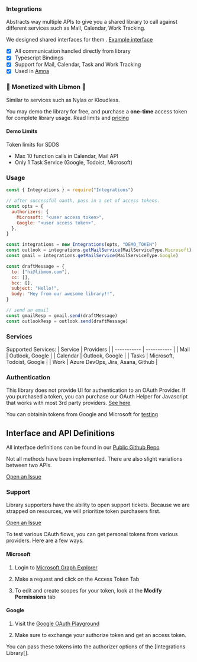 ### Integrations

Abstracts way multiple APIs to give you a shared library to call against different services such as Mail, Calendar, Work Tracking.

We designed shared interfaces for them . [Example interface]("sdsd")

- [x] All communication handled directly from library
- [x] Typescript Bindings
- [x] Support for Mail, Calendar, Task and Work Tracking
- [x] Used in [Amna](getamna.com)

### 💸 Monetized with Libmon 💸

Similar to services such as Nylas or Kloudless.

You may demo the library for free, and purchase a **one-time** access token for complete library usage. Read limits and [pricing](https://libmon.com)

#### Demo Limits

Token limits for SDDS

- Max 10 function calls in Calendar, Mail API
- Only 1 Task Service (Google, Todoist, Microsoft)

### Usage

```javascript
const { Integrations } = require("Integrations")

// after successful oauth, pass in a set of access tokens.
const opts = {
  authorizers: {
    Microsoft: "<user access token>",
    Google: "<user access token>",
  },
}

const integrations = new Integrations(opts, "DEMO_TOKEN")
const outlook = integrations.getMailService(MailServiceType.Microsoft)
const gmail = integrations.getMailService(MailServiceType.Google)

const draftMessage = {
  to: ["hi@libmon.com"],
  cc: [],
  bcc: [],
  subject: "Hello!",
  body: "Hey from our awesome library!!",
}

// send an email
const gmailResp = gmail.send(draftMessage)
const outlookResp = outlook.send(draftMessage)
```

### Services

Supported Services:
| Service | Providers |
| ----------- | ----------- |
| Mail | Outlook, Google |
| Calendar | Outlook, Google |
| Tasks | Microsoft, Todoist, Google |
| Work | Azure DevOps, Jira, Asana, Github |

### Authentication

This library does not provide UI for authentication to an OAuth Provider. If you purchased a token, you can purchase our OAuth Helper for Javascript that works with most 3rd party providers. [See here](#)

You can obtainin tokens from Google and Microsoft for [testing](#)

## Interface and API Definitions

All interface definitions can be found in our [Public Github Repo](https://github.com)

Not all methods have been implemented. There are also slight variations between two APIs.

[Open an Issue](https://github.com/getamna/integrations)

### Support

Library supporters have the ability to open support tickets. Because we are strapped on resources, we will prioritize token purchasers first.

[Open an Issue](https://github.com/getamna/integrations)

To test various OAuth flows, you can get personal tokens from various providers. Here are a few ways.

#### Microsoft

1. Login to [Microsoft Graph Explorer](https://developer.microsoft.com/en-us/graph/graph-explorer)

2. Make a request and click on the Access Token Tab

3. To edit and create scopes for your token, look at the **Modify Permissions** tab

#### Google

1. Visit the [Google OAuth Playground](https://developers.google.com/oauthplayground/)

2. Make sure to exchange your authorize token and get an access token.

You can pass these tokens into the authorizer options of the [Integrations Library[].
